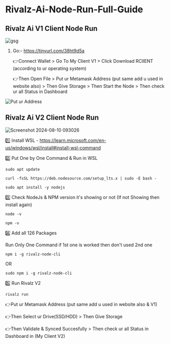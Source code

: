 # Rivalz-Ai-Node-Run-Full-Guide

## Rivalz Ai V1 Client Node Run

![gsg](https://github.com/user-attachments/assets/d2cb8005-b0f4-4dec-bd62-dc8169f86035)

1. Go:- https://tinyurl.com/38ht9d5a

   👉Connect Wallet > Go To My Client V1 > Click Download RClIENT (according to ur operating system)
   
   👉Then Open File > Put ur Metamask Address (put same add u used in website also) > Then Give Storage > Then Start the Node > Then check ur all Status in Dashboard

 ![Put ur Address](https://github.com/user-attachments/assets/b58dd6eb-3874-47fa-9e23-b9edf1eecfb6)

## Rivalz Ai V2 Client Node Run

![Screenshot 2024-08-10 093026](https://github.com/user-attachments/assets/706a548e-3dc3-4427-bbe5-7087a84f3d9f)

1️⃣ Install WSL - https://learn.microsoft.com/en-us/windows/wsl/install#install-wsl-command

2️⃣ Put One by One Command & Run in WSL
```
sudo apt update
```
```
curl -fsSL https://deb.nodesource.com/setup_lts.x | sudo -E bash -
```
```
sudo apt install -y nodejs
```

3️⃣ Check NodeJs & NPM version it's showing or not (If not Showing then install again)
```
node -v
```
```
npm -v
```

4️⃣ Add all 126 Packages

Run Only One Command if 1st one is worked then don't used 2nd one
```
npm i -g rivalz-node-cli
```
OR
```
sudo npm i -g rivalz-node-cli
```

5️⃣ Run Rivalz V2
```
rivalz run
```
👉Put ur Metamask Address (put same add u used in website also & V1) 

👉Then Select ur Drive(SSD/HDD) > Then Give Storage 

👉Then Validate & Synced Succesfully > Then check ur all Status in Dashboard in (My Client V2)

